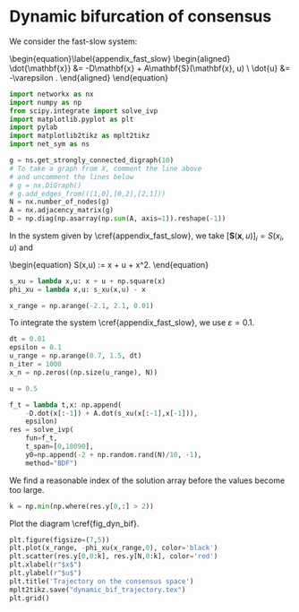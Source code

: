
# Dynamic bifurcation of consensus

We consider the fast-slow system:

\begin{equation}\label{appendix_fast_slow}
\begin{aligned}
\dot{\mathbf{x}} &= -D\mathbf{x} + A\mathbf{S}(\mathbf{x}, u) \\
\dot{u} &= -\varepsilon .
\end{aligned}
\end{equation}


```python
import networkx as nx
import numpy as np
from scipy.integrate import solve_ivp
import matplotlib.pyplot as plt
import pylab
import matplotlib2tikz as mplt2tikz
import net_sym as ns
```


```python
g = ns.get_strongly_connected_digraph(10)
# To take a graph from X, comment the line above
# and uncomment the lines below
# g = nx.DiGraph()
# g.add_edges_from(([1,0],[0,2],[2,1]))
N = nx.number_of_nodes(g)
A = nx.adjacency_matrix(g)
D = np.diag(np.asarray(np.sum(A, axis=1)).reshape(-1))
```

In the system given by \cref{appendix_fast_slow}, we take $[\mathbf{S}(\mathbf{x},u)]_i = S(x_i,u)$ and 

\begin{equation}
S(x,u) := x + u + x^2.
\end{equation}


```python
s_xu = lambda x,u: x + u + np.square(x)
phi_xu = lambda x,u: s_xu(x,u) - x

x_range = np.arange(-2.1, 2.1, 0.01)
```

To integrate the system \cref{appendix_fast_slow}, we use $\varepsilon = 0.1$.


```python
dt = 0.01
epsilon = 0.1
u_range = np.arange(0.7, 1.5, dt)
n_iter = 1000
x_n = np.zeros((np.size(u_range), N))

u = 0.5

f_t = lambda t,x: np.append(
    -D.dot(x[:-1]) + A.dot(s_xu(x[:-1],x[-1])), 
    epsilon)
res = solve_ivp(
    fun=f_t, 
    t_span=[0,10090], 
    y0=np.append(-2 + np.random.rand(N)/10, -1), 
    method="BDF")
```

We find a reasonable index of the solution array before the values become too large.


```python
k = np.min(np.where(res.y[0,:] > 2))
```

Plot the diagram \cref{fig_dyn_bif}.


```python
plt.figure(figsize=(7,5))
plt.plot(x_range, -phi_xu(x_range,0), color='black')
plt.scatter(res.y[0,0:k], res.y[N,0:k], color='red')
plt.xlabel(r"$x$")
plt.ylabel(r"$u$")
plt.title('Trajectory on the consensus space')
mplt2tikz.save("dynamic_bif_trajectory.tex")
plt.grid()
```
